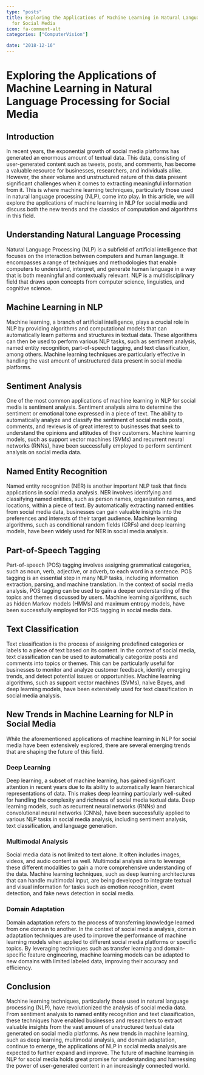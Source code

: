 ```yaml
---
type: "posts"
title: Exploring the Applications of Machine Learning in Natural Language Processing
  for Social Media
icon: fa-comment-alt
categories: ["ComputerVision"]

date: "2018-12-16"
---
```




# Exploring the Applications of Machine Learning in Natural Language Processing for Social Media

## Introduction

In recent years, the exponential growth of social media platforms has generated an enormous amount of textual data. This data, consisting of user-generated content such as tweets, posts, and comments, has become a valuable resource for businesses, researchers, and individuals alike. However, the sheer volume and unstructured nature of this data present significant challenges when it comes to extracting meaningful information from it. This is where machine learning techniques, particularly those used in natural language processing (NLP), come into play. In this article, we will explore the applications of machine learning in NLP for social media and discuss both the new trends and the classics of computation and algorithms in this field.

## Understanding Natural Language Processing

Natural Language Processing (NLP) is a subfield of artificial intelligence that focuses on the interaction between computers and human language. It encompasses a range of techniques and methodologies that enable computers to understand, interpret, and generate human language in a way that is both meaningful and contextually relevant. NLP is a multidisciplinary field that draws upon concepts from computer science, linguistics, and cognitive science.

## Machine Learning in NLP

Machine learning, a branch of artificial intelligence, plays a crucial role in NLP by providing algorithms and computational models that can automatically learn patterns and structures in textual data. These algorithms can then be used to perform various NLP tasks, such as sentiment analysis, named entity recognition, part-of-speech tagging, and text classification, among others. Machine learning techniques are particularly effective in handling the vast amount of unstructured data present in social media platforms.

## Sentiment Analysis

One of the most common applications of machine learning in NLP for social media is sentiment analysis. Sentiment analysis aims to determine the sentiment or emotional tone expressed in a piece of text. The ability to automatically analyze and classify the sentiment of social media posts, comments, and reviews is of great interest to businesses that seek to understand the opinions and attitudes of their customers. Machine learning models, such as support vector machines (SVMs) and recurrent neural networks (RNNs), have been successfully employed to perform sentiment analysis on social media data.

## Named Entity Recognition

Named entity recognition (NER) is another important NLP task that finds applications in social media analysis. NER involves identifying and classifying named entities, such as person names, organization names, and locations, within a piece of text. By automatically extracting named entities from social media data, businesses can gain valuable insights into the preferences and interests of their target audience. Machine learning algorithms, such as conditional random fields (CRFs) and deep learning models, have been widely used for NER in social media analysis.

## Part-of-Speech Tagging

Part-of-speech (POS) tagging involves assigning grammatical categories, such as noun, verb, adjective, or adverb, to each word in a sentence. POS tagging is an essential step in many NLP tasks, including information extraction, parsing, and machine translation. In the context of social media analysis, POS tagging can be used to gain a deeper understanding of the topics and themes discussed by users. Machine learning algorithms, such as hidden Markov models (HMMs) and maximum entropy models, have been successfully employed for POS tagging in social media data.

## Text Classification

Text classification is the process of assigning predefined categories or labels to a piece of text based on its content. In the context of social media, text classification can be used to automatically categorize posts and comments into topics or themes. This can be particularly useful for businesses to monitor and analyze customer feedback, identify emerging trends, and detect potential issues or opportunities. Machine learning algorithms, such as support vector machines (SVMs), naive Bayes, and deep learning models, have been extensively used for text classification in social media analysis.

## New Trends in Machine Learning for NLP in Social Media

While the aforementioned applications of machine learning in NLP for social media have been extensively explored, there are several emerging trends that are shaping the future of this field.

### Deep Learning

Deep learning, a subset of machine learning, has gained significant attention in recent years due to its ability to automatically learn hierarchical representations of data. This makes deep learning particularly well-suited for handling the complexity and richness of social media textual data. Deep learning models, such as recurrent neural networks (RNNs) and convolutional neural networks (CNNs), have been successfully applied to various NLP tasks in social media analysis, including sentiment analysis, text classification, and language generation.

### Multimodal Analysis

Social media data is not limited to text alone. It often includes images, videos, and audio content as well. Multimodal analysis aims to leverage these different modalities to gain a more comprehensive understanding of the data. Machine learning techniques, such as deep learning architectures that can handle multimodal input, are being developed to integrate textual and visual information for tasks such as emotion recognition, event detection, and fake news detection in social media.

### Domain Adaptation

Domain adaptation refers to the process of transferring knowledge learned from one domain to another. In the context of social media analysis, domain adaptation techniques are used to improve the performance of machine learning models when applied to different social media platforms or specific topics. By leveraging techniques such as transfer learning and domain-specific feature engineering, machine learning models can be adapted to new domains with limited labeled data, improving their accuracy and efficiency.

## Conclusion

Machine learning techniques, particularly those used in natural language processing (NLP), have revolutionized the analysis of social media data. From sentiment analysis to named entity recognition and text classification, these techniques have enabled businesses and researchers to extract valuable insights from the vast amount of unstructured textual data generated on social media platforms. As new trends in machine learning, such as deep learning, multimodal analysis, and domain adaptation, continue to emerge, the applications of NLP in social media analysis are expected to further expand and improve. The future of machine learning in NLP for social media holds great promise for understanding and harnessing the power of user-generated content in an increasingly connected world.